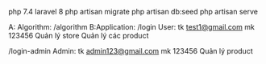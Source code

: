 php 7.4
laravel 8
php artisan migrate
php artisan db:seed
php artisan serve

A: Algorithm:
/algorithm
B:Application:
/login
User: tk test1@gmail.com mk 123456
Quản lý store
Quản lý các product

/login-admin
Admin: tk admin123@gmail.com mk 123456
Quản lý product
